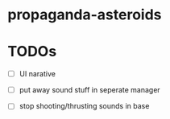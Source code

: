 # propaganda-asteroids


# TODOs
- [ ] UI narative
- [ ] put away sound stuff in seperate manager
- [ ] stop shooting/thrusting sounds in base

